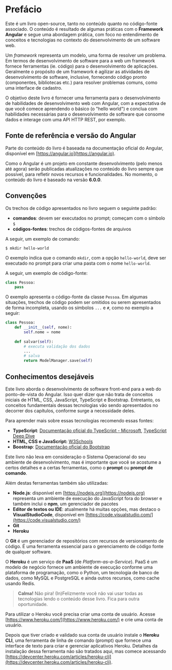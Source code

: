 # Prefácio

Este é um livro open-source, tanto no conteúdo quanto no código-fonte associado. O conteúdo é resultado de algumas práticas com o **Framework Angular** e segue uma abordagem prática, com foco no entendimento de conceitos e tecnologias no contexto do desenvolvimento de um software web.

Um *framework* representa um modelo, uma forma de resolver um problema. Em termos de desenvolvimento de software para a web um framework fornece ferramentas (ie. código) para o desenvolvimento de aplicações. Geralmente o propósito de um framework é agilizar as atividades de desenvolvimento de software, inclusive, fornecendo código pronto (componentes, bibliotecas etc.) para resolver problemas comuns, como uma interface de cadastro.

O objetivo deste livro é fornecer uma ferramenta para o desenvolvimento de habilidades de desenvolvimento web com Angular, com a expectativa de que você comece aprendendo o básico (o "hello world") e conclua com habilidades necessárias para o desenvolvimento de software que consome dados e interage com uma API HTTP REST, por exemplo.

## Fonte de referência e versão do Angular

Parte do conteúdo do livro é baseada na documentação oficial do Angular, disponível em [https://angular.io](https://angular.io).

Como o Angular é um projeto em constante desenvolvimento \(pelo menos até agora\) serão publicadas atualizações no conteúdo do livro sempre que possível, para refletir novos recursos e funcionalidades. No momento, o conteúdo do livro é baseado na versão **6.0.0**.


## Convenções

Os trechos de código apresentados no livro seguem o seguinte padrão:

* **comandos**: devem ser executados no prompt; começam com o símbolo `$`
* **códigos-fontes**: trechos de códigos-fontes de arquivos

A seguir, um exemplo de comando:

```{style=nonumber .sh}
$ mkdir hello-world
```

O exemplo indica que o comando `mkdir`, com a opção `hello-world`, deve ser executado no prompt para criar uma pasta com o nome `hello-world`.

A seguir, um exemplo de código-fonte:

```python
class Pessoa:
    pass
```

O exemplo apresenta o código-fonte da classe `Pessoa`. Em algumas situações, trechos de código podem ser omitidos ou serem apresentados de forma incompleta, usando os símbolos `...` e `#`, como no exemplo a seguir:

```python
class Pessoa:
    def __init__(self, nome):
        self.nome = nome
    
    def salvar(self):
        # executa validação dos dados
        ...
        # salva 
        return ModelManager.save(self)
```

## Conhecimentos desejáveis

Este livro aborda o desenvolvimento de software front-end para a web do ponto-de-vista do Angular. Isso quer dizer que não trata de conceitos iniciais de HTML, CSS, JavaScript, TypeScript e Bootstrap. Entretanto, os conceitos fundamentais dessas tecnologias vão sendo apresentados no decorrer dos capítulos, conforme surge a necessidade deles.

Para aprender mais sobre essas tecnologias recomendo essas fontes:

* **TypeScript**: [Documentação oficial do TypeScript - Microsoft](https://www.typescriptlang.org/docs/home.html), [TypeScript Deep Dive](https://www.gitbook.com/book/basarat/typescript/details)
* **HTML, CSS e JavaScript:** [W3Schools](https://www.w3schools.com/)
* **Boostrap**: [Documentação oficial do Bootstrap](http://getbootstrap.com/docs/4.0/getting-started/introduction/)

Este livro não leva em consideração o Sistema Operacional do seu ambiente de desenvolvimento, mas é importante que você se acostume a certos detalhes e a certas ferramentas, como o **prompt** ou **prompt de comando**. 

Além destas ferramentas também são utilizadas:

* **Node.js**: disponível em [https://nodejs.org](https://nodejs.org) representa um ambiente de execução do JavaScript fora do browser e também inclui o **npm**, um gerenciador de pacotes
* **Editor de textos ou IDE**: atualmente há muitas opções, mas destaco o **VisualStudioCode**, disponível em [https://code.visualstudio.com/](https://code.visualstudio.com/)
* **Git**
* **Heroku**

O **Git** é um gerenciador de repositórios com recursos de versionamento de código. É uma ferramenta essencial para o gerenciamento de código fonte de qualquer software.

O **Heroku** é um serviço de **PaaS** (de *Platform-as-a-Service*). PaaS é um modelo de negócio fornece um ambiente de execução conforme uma plataforma de programação, como o Python, um tecnologia de banco de dados, como MySQL e PostgreSQL e ainda outros recursos, como cache usando Redis.

> **Calma!** Não pira! (In)Felizmente você não vai usar todas as tecnologias lendo o conteúdo desse livro. Fica para outra oportunidade.

Para utilizar o Heroku você precisa criar uma conta de usuário. Acesse [https://www.heroku.com/](https://www.heroku.com/) e crie uma conta de usuário.

Depois que tiver criado e validado sua conta de usuário instale o **Heroku CLI**, uma ferramenta de linha de comando (prompt) que fornece uma interface de texto para criar e gerenciar aplicativos Heroku. Detalhes da instalação dessa ferramenta não são tratados aqui, mas comece acessando [https://devcenter.heroku.com/articles/heroku-cli](https://devcenter.heroku.com/articles/heroku-cli).

